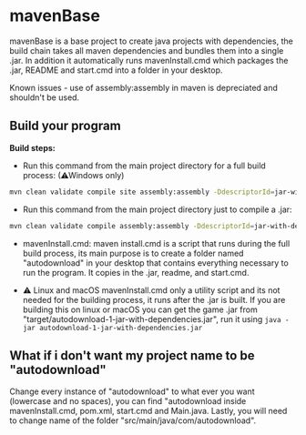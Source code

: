 
# mavenBase

mavenBase is a base project to create java projects with dependencies, the build chain takes all maven dependencies and bundles them into a single .jar. In addition it automatically runs mavenInstall.cmd which packages the .jar, README and start.cmd into a folder in your desktop.

Known issues - use of assembly:assembly in maven is depreciated and shouldn't be used.

## Build your program

**Build steps:**

- Run this command from the main project directory for a full build process: (⚠Windows only)

```bash
mvn clean validate compile site assembly:assembly -DdescriptorId=jar-with-dependencies exec:exec
```

- Run this command from the main project directory just to compile a .jar:

```bash
mvn clean validate compile assembly:assembly -DdescriptorId=jar-with-dependencies
```

- mavenInstall.cmd:
maven install.cmd is a script that runs during the full build process, its main purpose is to create a folder named "autodownload" in your desktop that contains everything necessary to run the program. It copies in the .jar, readme, and start.cmd.

- ⚠ Linux and macOS
mavenInstall.cmd only a utility script and its not needed for the building process, it runs after the .jar is built. If you are building this on linux or macOS you can get the game .jar from "target/autodownload-1-jar-with-dependencies.jar", run it using `java -jar autodownload-1-jar-with-dependencies.jar`

## What if i don't want my project name to be "autodownload"

Change every instance of "autodownload" to what ever you want (lowercase and no spaces), you can find "autodownload inside mavenInstall.cmd, pom.xml, start.cmd and Main.java. Lastly, you will need to change name of the folder "src/main/java/com/autodownload".
